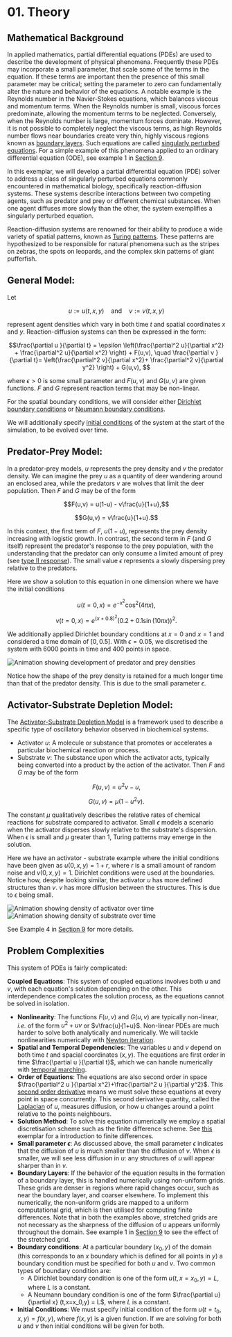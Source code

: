 # 01. Theory

## Mathematical Background

In applied mathematics, partial differential equations (PDEs) are used to describe the development of physical phenomena. 
Frequently these PDEs may incorporate a small parameter, that scale some of the terms in the equation. 
If these terms are important then the presence of this small parameter may be critical; setting the parameter to zero can fundamentally alter the nature and behavior of the equations. 
A notable example is the Reynolds number in the Navier-Stokes equations, which balances viscous and momentum terms. When the Reynolds number is small, viscous forces predominate, allowing the momentum terms to be neglected. Conversely, when the Reynolds number is large, momentum forces dominate. However, it is not possible to completely neglect the viscous terms, as high Reynolds number flows near boundaries create very thin, highly viscous regions known as [boundary layers](https://en.wikipedia.org/wiki/Boundary_layer).
Such equations are called [singularly perturbed equations](https://en.wikipedia.org/wiki/Singular_perturbation). For a simple example of this phenomena applied to an ordinary differential equation (ODE), see example 1 in [Section 9](09.example_equations.md).

In this exemplar, we will develop a partial differential equation (PDE) solver to address a class of singularly perturbed equations commonly encountered in mathematical biology, specifically reaction-diffusion systems. These systems describe interactions between two competing agents, such as predator and prey or different chemical substances. When one agent diffuses more slowly than the other, the system exemplifies a singularly perturbed equation.

Reaction-diffusion systems are renowned for their ability to produce a wide variety of spatial patterns, known as [Turing patterns](https://en.wikipedia.org/wiki/Turing_pattern). 
These patterns are hypothesized to be responsible for natural phenomena such as the stripes on zebras, the spots on leopards, and the complex skin patterns of giant pufferfish.

## General Model:

Let 

$$u := u(t,x,y) \quad \text{and}\quad v := v(t,x,y) $$ 

represent agent densities which vary in both time $t$ 
and spatial coordinates $x$ and $y$. Reaction-diffusion systems can then be expressed in the form:

$$\frac{\partial u }{\partial t} = \epsilon \left(\frac{\partial^2 u}{\partial x^2} + \frac{\partial^2 u}{\partial x^2} \right) + F(u,v),
\quad 
 \frac{\partial v }{\partial t}=  \left(\frac{\partial^2 v}{\partial x^2}+ \frac{\partial^2 v}{\partial y^2} \right) + G(u,v), $$

where $\epsilon >0$ is some small parameter and $F(u,v)$ and $G(u,v)$ are given functions. $F$ and $G$ represent reaction terms that may be non-linear. 

For the spatial boundary conditions, we will consider either [Dirichlet boundary conditions](https://en.wikipedia.org/wiki/Dirichlet_boundary_condition) 
or [Neumann boundary conditions](https://en.wikipedia.org/wiki/Neumann_boundary_condition).

We will additionally specify [initial conditions](https://en.wikipedia.org/wiki/Initial_condition#:~:text=In%20mathematics%20and%20particularly%20in,typically%20denoted%20t%20%3D%200) of the system at the start of the simulation, to be evolved over time. 

## Predator-Prey Model:

In a predator-prey models, $u$ represents the prey density and $v$ the predator density.
We can imagine the prey $u$ as a quantity of deer wandering around an enclosed area, while the predators $v$ are wolves that limit the deer population.
Then $F$ and $G$ may be of the form

$$F(u,v) = u(1-u) - v\frac{u}{1+u},$$

$$G(u,v) = v\frac{u}{1+u}.$$ 

In this context, the first term of $F$, $u(1-u)$, represents the prey density increasing with logistic growth. 
In contrast, the second term in $F$ (and $G$ itself) represent the predator's response to the prey population, with the understanding that the predator can only consume a limited amount of prey
(see [type II response](https://en.wikipedia.org/wiki/Functional_response)). The small value $\epsilon$ represents a slowly dispersing prey relative to the predators.

Here we show a solution to this equation in one dimension where we have the initial conditions 

$$u(t=0,x) = e^{-x^2}\cos^2(4\pi x), $$

$$v(t=0,x) = e^{(x+0.8)^2}(0.2 + 0.1\sin(10\pi x))^2. $$

We additionally applied Dirichlet boundary conditions at $x=0$ and $x=1$ and considered a time domain of $[0,0.5]$. With $\epsilon = 0.05$, we discretised the system with $6000$ points in time and $400$ points in space.

![Animation showing development of predator and prey densities]( assets/predator_prey.gif ) 

Notice how the shape of the prey density is retained for a much longer time than that of the predator density.  This is due to the small parameter $\epsilon$.


## Activator-Substrate Depletion Model:

The [Activator-Substrate Depletion Model](https://biocircuits.github.io/chapters/21_turing.html) is a framework used to describe a specific type of oscillatory behavior observed in biochemical systems.
- Activator $u$: A molecule or substance that promotes or accelerates a particular biochemical reaction or process.
- Substrate $v$: The substance upon which the activator acts, typically being converted into a product by the action of the activator.
Then $F$ and $G$ may be of the form

$$F(u,v) = u^2v  - u,$$

$$G(u,v) = \mu(1 - u^2v).$$ 

The constant $\mu$ qualitatively describes the relative rates of chemical reactions for substrate compared to activator. Small $\epsilon$ models a scenario when the activator disperses slowly relative to the substrate's dispersion. When $\epsilon$ is small and $\mu$ greater than $1$, Turing patterns may emerge in the solution. 


Here we have an activator - substrate example where the initial conditions have been given as $u(0,x,y)=1+r$, where $r$ is a small amount of random noise and $v(0,x,y) = 1$. Dirichlet conditions were used at the boundaries. Notice how, despite looking similar, the activator $u$ has more defined structures than $v$. $v$ has more diffusion between the structures. This is due to $\epsilon$ being small.

![Animation showing density of activator over time]( assets/Activator.gif ) 
![Animation showing density of substrate over time]( assets/Substrate.gif )

See Example 4 in [Section 9](09.example_equations.md) for more details.


## Problem Complexities

This system of PDEs is fairly complicated: 

**Coupled Equations**: This system of coupled equations involves both $u$ and $v$, with each equation's solution depending on the other. This interdependence complicates the solution process, as the equations cannot be solved in isolation.
* **Nonlinearity**: The functions $F(u,v)$ and $G(u,v)$ are typically non-linear, *i.e.* of the form $u^2+uv$ or $v\frac{u}{1+u}$.
    Non-linear PDEs are much harder to solve both analytically and numerically. We will tackle nonlinearities numerically with [Newton iteration](https://hplgit.github.io/num-methods-for-PDEs/doc/pub/nonlin/pdf/nonlin-4screen.pdf).
* **Spatial and Temporal Dependencies**: The variables $u$ and $v$ depend on both time $t$ and spacial coordinates $(x,y)$. 
    The equations are first order in time $\frac{\partial u }{\partial t}$, which we can handle numerically with [temporal marching](https://en.wikipedia.org/wiki/Backward_Euler_method).
* **Order of Equations**: The equations are also second order in space $\frac{\partial^2 u }{\partial x^2}+\frac{\partial^2 u }{\partial y^2}$. This [second order derivative](https://en.wikipedia.org/wiki/Elliptic_partial_differential_equation) means we must solve these equations at every point in space concurrently. This second derivative quantity, called the [Laplacian](https://en.wikipedia.org/wiki/Laplace_operator) of $u$, measures diffusion, or how $u$ changes around a point relative to the points neighbours.
* **Solution Method**: To solve this equation numerically we employ a spatial discretisation scheme such as the finite difference scheme. See [this](https://github.com/ImperialCollegeLondon/ReCoDE_Diffusion_Code/blob/main/docs/1-numerics.md) exemplar for a introduction to finite differences.
* **Small parameter $\epsilon$**: As discussed above, the small parameter $\epsilon$ indicates that the diffusion of $u$ is much smaller than the diffusion of $v$. When $\epsilon$ is smaller, we will see less diffusion in $u$: any structures of $u$ will appear sharper than in $v$.
* **Boundary Layers**: If the behavior of the equation results in the formation of a boundary layer, this is handled numerically using non-uniform grids. These grids are denser in regions where rapid changes occur, such as near the boundary layer, and coarser elsewhere. To implement this numerically, the non-uniform grids are mapped to a uniform computational grid, which is then utilised for computing finite differences. Note that in both the examples above, stretched grids are not necessary as the sharpness of the diffusion of $u$ appears uniformly throughout the domain. See example 1 in [Section 9](09.example_equations.md) to see the effect of the stretched grid.
* **Boundary conditions**:  At a particular boundary $(x_0,y)$ of the domain (this corresponds to an $x$ boundary which is defined for all points in $y$) a boundary condition must be specified for both $u$ and $v$. Two common types of boundary condition are: 
    * A Dirichlet boundary condition is one of the form $u(t,x=x_0,y) = L$, where $L$ is a constant.
    * A Neumann boundary condition is one of the form $\frac{\partial u}{\partial x} (t,x=x_0,y) = L$, where $L$ is a constant.
* **Initial Conditions**: We must specify initial condition of the form $u(t=t_0,x,y) = f(x,y)$, where $f(x,y)$ is a given function. If we are solving for both $u$ and $v$ then initial conditions will be given for both.
